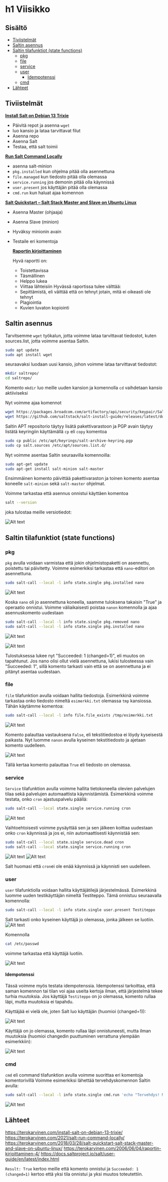 # h1 Viisikko

## Sisältö
- [Tiviistelmät](#tiviistelmät)
- [Saltin asennus](#saltin-asennus)
- [Saltin tilafunktiot (state functions)](#saltin-tilafunktiot-state-functions)
  - [pkg](#pkg)
  - [file](#file)
  - [service](#service)
  - [user](#user)
    - [Idempotenssi](#idempotenssi)
  - [cmd](#cmd)
- [Lähteet](#lähteet)
  
## Tiviistelmät
**[Install Salt on Debian 13 Trixie](https://terokarvinen.com/install-salt-on-debian-13-trixie/)**
- Päivitä repot ja asenna `wget`
- luo kansio ja lataa tarvittavat filut
- Asenna repo
- Asenna Salt
- Testaa, että salt toimii

**[Run Salt Command Locally](https://terokarvinen.com/2021/salt-run-command-locally/)**
- asenna salt-minion
- `pkg.installed` kun ohjelma pitää olla asennettuna
- `file.managed` kun tiedosto pitää olla olemassa
- `service.running` jos demonin pitää olla käynnissä
- `user.present` jos käyttäjän pitää olla olemassa
- `cmd.run` kun haluat ajaa komennon

**[Salt Quickstart – Salt Stack Master and Slave on Ubuntu Linux](https://terokarvinen.com/2018/03/28/salt-quickstart-salt-stack-master-and-slave-on-ubuntu-linux/)**
- Asenna Master (ohjaaja)
- Asenna Slave (minion)
- Hyväksy minionin avain
- Testaile eri komentoja

  **[Raportin kirjoittaminen](https://terokarvinen.com/2006/06/04/raportin-kirjoittaminen-4/)**
  
  Hyvä raportti on:
  - Toistettavissa
  - Täsmällinen
  - Helppo lukea
  - Viittaa lähteisiin
  Hyvässä raportissa tulee välttää:
  - Sepittämistä, eli väittää että on tehnyt jotain, mitä ei oikeasti ole tehnyt
  - Plagiointia
  - Kuvien luvaton kopiointi

  
## Saltin asennus
Tarvitsemme `wget` työkalun, jotta voimme lataa tarvittavat tiedostot, kuten sources.list, jotta voimme asentaa Saltin.

```bash
sudo apt update
sudo apt install wget

```
seuraavaksi luodaan uusi kansio, johon voimme lataa tarvittavat tiedostot:

```bash
mkdir saltrepo/
cd saltrepo/

```
Komento `mkdir` luo meille uuden kansion ja komennolla `cd` vaihdetaan kansio aktiiviseksi

Nyt voimme ajaa komennot

```bash
wget https://packages.broadcom.com/artifactory/api/security/keypair/SaltProjectKey/public
wget https://github.com/saltstack/salt-install-guide/releases/latest/download/salt.sources

```
Saltin APT repositorio täytyy lisätä pakettivarastoon ja PGP avain täytyy listätä keyringiin käyttämällä `cp` eli `copy` komentoa

```bash
sudo cp public /etc/apt/keyrings/salt-archive-keyring.pgp
sudo cp salt.sources /etc/apt/sources.list.d/
```

Nyt voimme asentaa Saltin seuraavilla komennoilla:

```bash
sudo apt-get update
sudo apt-get install salt-minion salt-master
```
Ensimmäinen komento päivittää pakettivaraston ja toinen komento asentaa koneelle `salt-minion` sekä `salt-master` ohjelmat.

Voimme tarkastaa että asennus onnistui käyttäen komentoa
```bash
salt --version
```
joka tulostaa meille versiotiedot:


![Alt text](images/h1/salt-version.png)


## Saltin tilafunktiot (state functions)

### pkg
`pkg` avulla voidaan varmistaa että jokin ohjelmistopaketti on asennettu, poistettu tai päivitetty. Voimme esimerkiksi tarkastaa että `nano`-editori on asennettuna.
```bash
sudo salt-call --local -l info state.single pkg.installed nano
```

![Alt text](images/h1/nano-installed.png)

Koska `nano` oli jo asennettuna koneella, saamme tuloksena takaisin "True" ja operaatio onnistui. Voimme väliaikaisesti poistaa `nanon` komennolla ja ajaa asennuskomento uudestaan
```bash
sudo salt-call --local -l info state.single pkg.removed nano
sudo salt-call --local -l info state.single pkg.installed nano
```

![Alt text](images/h1/nano-removed.png)

![Alt text](images/h1/nano-reinstall.png)

Tulostuksessa lukee nyt "Succeeded: 1 (changed=1)", eli muutos on tapahtunut. Jos nano olisi ollut vielä asennettuna, lukisi tulosteessa vain "Succeeded: 1", sillä komento tarkasti vain että se on asennettuna ja ei pitänyt asentaa uudestaan.

### file

`file` tilafunktion avulla voidaan hallita tiedostoja. Esimerkkinä voimme tarkastaa onko tiedosto nimeltä `esimerkki.txt` olemassa `tmp` kansiossa. Tähän käytämme komentoa:
```bash
sudo salt-call --local -l info file.file_exists /tmp/esimerkki.txt
```
![Alt text](images/h1/file-exists-false.png)

Komento palauttaa vastauksena `False`, eli tekstitiedostoa ei löydy kyseisestä paikasta. Nyt luomme `nanon` avulla kyseinen tekstitiedosto ja ajetaan komento uudelleen.

![Alt text](images/h1/file-exists-true.png)

Tällä kertaa komento palauttaa `True` eli tiedosto on olemassa.


### service

`Service` tilafunktion avulla voimme hallita tietokoneella olevien palvelujen tilaa sekä palvelujen automaattista käynnistämistä. Esimerkkinä voimme testata, onko `cron` ajastuspalvelu päällä:

```bash
sudo salt-call --local state.single service.running cron
```
![Alt text](images/h1/cron_running.png)

Vaihtoehtoisesti voimme pysäyttää sen ja sen jälkeen koittaa uudestaan onko `cron` käynnissä ja jos ei, niin automaattisesti käynnistää sen:
```bash
sudo salt-call --local state.single service.dead cron
sudo salt-call --local state.single service.running cron
```
![Alt text](images/h1/cron-stopped.png)
![Alt text](images/h1/cron_running2.png)

Salt huomasi että `cron`ei ole enää käynnissä ja käynnisti sen uudelleen.
### user
`user` tilafunktiolla voidaan hallita käyttäjätilejä järjestelmässä. Esimerkkinä luomme uuden testikäyttäjän nimeltä Testiteppo. Tämä onnistuu seuraavalla komennolla:
```bash
sudo salt-call --local -l info state.single user.present Testiteppo
```
Salt tarkasti onko kyseinen käyttäjä jo olemassa, jonka jälkeen se luotiin.
![Alt text](images/h1/user-testiteppo.png)

Komennolla 
```bash
cat /etc/passwd

```
voimme tarkastaa että käyttäjä luotiin.

![Alt text](images/h1/user_check.png)
#### Idempotenssi
Tässä voimme myös testata idempotenssia. Idempotenssi tarkoittaa, että saman komennon tai tilan voi ajaa useita kertoja ilman, että järjestelmä tekee turhia muutoksia. Jos käyttäjä `Testiteppo` on jo olemassa, komento rullaa läpi, mutta muutoksia ei tapahdu.

Käyttäjää ei vielä ole, joten Salt luo käyttäjän (huomioi (changed=1)):

![Alt text](images/h1/idempotentti-change-made.png)


Käyttäjä on jo olemassa, komento rullaa läpi onnistuneesti, mutta ilman muutoksia (huomioi changedin puuttuminen verrattuna ylempään esimerkkiin):

![Alt text](images/h1/indempotentti-no-change.png)

### cmd

`cmd` eli command tilafunktion avulla voimme suorittaa eri komentoja komentorivillä
Voimme esimerkiksi lähettää tervehdyskomennon Saltin avulla:
```bash
sudo salt-call --local -l info state.single cmd.run 'echo "Tervehdys! Minä käytän Saltia"'
```
![Alt text](images/h1/cmd_tervehdys.png)


## Lähteet
https://terokarvinen.com/install-salt-on-debian-13-trixie/
https://terokarvinen.com/2021/salt-run-command-locally/
https://terokarvinen.com/2018/03/28/salt-quickstart-salt-stack-master-and-slave-on-ubuntu-linux/
https://terokarvinen.com/2006/06/04/raportin-kirjoittaminen-4/
https://docs.saltproject.io/salt/user-guide/en/latest/index.html



`Result: True` kertoo meille että komento onnistui ja `Succeeded: 1 (changed=1)` kertoo että yksi tila onnistui ja yksi muutos toteutettiin.
